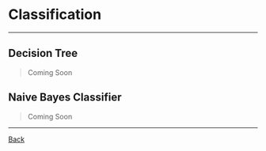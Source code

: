 # Classification

---

## Decision Tree

> Coming Soon

## Naive Bayes Classifier

> Coming Soon

---

[Back](./../Models.md)
